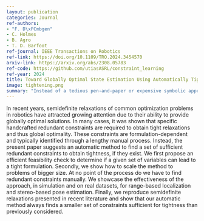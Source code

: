 ```yaml
---
layout: publication
categories: Journal
ref-authors:
- "F. D\xFCmbgen"
- C. Holmes
- B. Agro
- T. D. Barfoot
ref-journal: IEEE Transactions on Robotics
ref-link: https://doi.org/10.1109/TRO.2024.3454570
arxiv-link: https://arxiv.org/abs/2308.05783
ref-code: https://github.com/utiasASRL/constraint_learning
ref-year: 2024
title: Toward Globally Optimal State Estimation Using Automatically Tightened Semidefinite Relaxations
image: tightening.png
summary: "Instead of a tedious pen-and-paper or expensive symbolic approach, find the redundant constraints for making the semidefinite relaxation of non-convex optimization problems tight using a numerical approach involving sampling feasible points and solving a nullspace problem." 
---
```


In recent years, semidefinite relaxations of common optimization problems in robotics have attracted growing attention due to their ability to provide globally optimal solutions. In many cases, it was shown that specific handcrafted redundant constraints are required to obtain tight relaxations and thus global optimality. These constraints are formulation-dependent and typically identified through a lengthy manual process. Instead, the present paper suggests an automatic method to find a set of sufficient redundant constraints to obtain tightness, if they exist. We first propose an efficient feasibility check to determine if a given set of variables can lead to a tight formulation. Secondly, we show how to scale the method to problems of bigger size. At no point of the process do we have to find redundant constraints manually. We showcase the effectiveness of the approach, in simulation and on real datasets, for range-based localization and stereo-based pose estimation. Finally, we reproduce semidefinite relaxations presented in recent literature and show that our automatic method always finds a smaller set of constraints sufficient for tightness than previously considered. 

